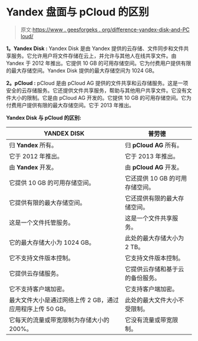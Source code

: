 # Yandex 盘面与 pCloud 的区别

> 原文:[https://www . geesforgeks . org/difference-yandex-disk-and-PC loud/](https://www.geeksforgeeks.org/difference-between-yandex-disk-and-pcloud/)

**1。Yandex Disk :**
Yandex Disk 是由 Yandex 提供的云存储、文件同步和文件共享服务。它允许用户将文件存储在云上，并允许与其他人在线共享文件。由 Yandex 于 2012 年推出。它提供 10 GB 的可用存储空间。它为付费用户提供有限的最大存储空间。Yandex Disk 提供的最大存储空间为 1024 GB。

**2。pCloud :**
pCloud 是由 pCloud AG 提供的文件共享和云存储服务。这是一项安全的云存储服务。它还提供文件共享服务，帮助与其他用户共享文件。它没有文件大小的限制。它是由 pCloud AG 开发的。它提供 10 GB 的可用存储空间。它为付费用户提供有限的最大存储空间。它于 2013 年推出。

**Yandex Disk 与 pCloud 的区别:**

<center>

| YANDEX DISK | 普劳德 |
| --- | --- |
| 归 **Yandex** 所有。 | 归 **pCloud AG** 所有。 |
| 它于 2012 年推出。 | 它于 2013 年推出。 |
| 由 **Yandex** 开发。 | 由 **pCloud AG** 开发。 |
| 它提供 10 GB 的可用存储空间。 | 它还提供 10 GB 的可用存储空间。 |
| 它提供有限的最大存储空间。 | 它还提供有限的最大存储空间。 |
| 这是一个文件托管服务。 | 这是一个文件共享服务。 |
| 它的最大存储大小为 1024 GB。 | 此处的最大存储大小为 2 TB。 |
| 它不支持文件版本控制。 | 它支持文件版本控制。 |
| 它提供云存储服务。 | 它提供云存储和基于云的备份服务。 |
| 它不支持客户端加密。 | 它支持客户端加密。 |
| 最大文件大小是通过网络上传 2 GB，通过应用程序上传 50 GB。 | 此处的最大文件大小不受限制。 |
| 它每天的流量或带宽限制为存储大小的 200%。 | 它没有流量或带宽限制。 |

</center>